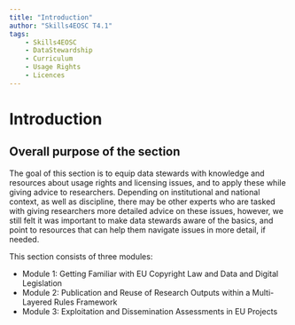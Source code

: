 ```yaml
---
title: "Introduction"
author: "Skills4EOSC T4.1"
tags:
    - Skills4EOSC
    - DataStewardship
    - Curriculum
    - Usage Rights
    - Licences
---
```


# Introduction


## Overall purpose of the section

The goal of this section is to equip data stewards with knowledge and resources about usage rights and licensing issues, and to apply these while giving advice to researchers. Depending on institutional and national context, as well as discipline, there may be other experts who are tasked with giving researchers more detailed advice on these issues, however, we still felt it was important to make data stewards aware of the basics, and point to resources that can help them navigate issues in more detail, if needed.

This section consists of three modules:

- Module 1: Getting Familiar with EU Copyright Law and Data and Digital Legislation
- Module 2: Publication and Reuse of Research Outputs within a Multi-Layered Rules Framework
- Module 3: Exploitation and Dissemination Assessments in EU Projects
